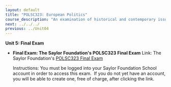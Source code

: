 ```yaml
---
layout: default
title: "POLSC323: European Politics"
course_description: "An examination of historical and contemporary issues in European politics. Topics include the wars of religion, the pre-colonial era, the First and Second World Wars, and the formation of the European Union (EU)."
next: ../../../
previous: ../Unit04
---
```

**Unit 5: Final Exam** <span id="5"></span> 
-   **Final Exam: The Saylor Foundation's POLSC323 Final Exam**
    Link: The Saylor Foundation's [POLSC323 Final
    Exam](http://school.saylor.org/mod/quiz/view.php?id=771)  
      
     Instructions: You must be logged into your Saylor Foundation School
    account in order to access this exam.  If you do not yet have an
    account, you will be able to create one, free of charge, after
    clicking the link. 


